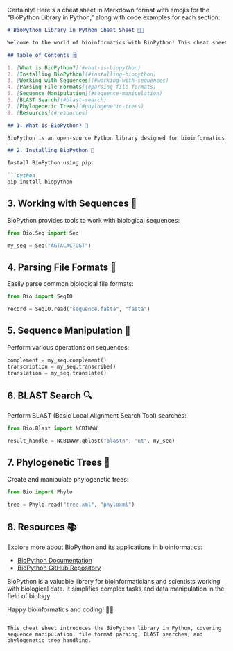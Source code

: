 Certainly! Here's a cheat sheet in Markdown format with emojis for the "BioPython Library in Python," along with code examples for each section:

```markdown
# BioPython Library in Python Cheat Sheet 🧬🐍

Welcome to the world of bioinformatics with BioPython! This cheat sheet will guide you through the essential features of the BioPython library and provide code examples for better understanding. Don't forget to follow the author, [Fardeen Ahmad Khan](https://github.com/I-Fardeen), for more Python insights and scientific explorations! 🙌

## Table of Contents 🗒️

1. [What is BioPython?](#what-is-biopython)
2. [Installing BioPython](#installing-biopython)
3. [Working with Sequences](#working-with-sequences)
4. [Parsing File Formats](#parsing-file-formats)
5. [Sequence Manipulation](#sequence-manipulation)
6. [BLAST Search](#blast-search)
7. [Phylogenetic Trees](#phylogenetic-trees)
8. [Resources](#resources)

## 1. What is BioPython? 🧬

BioPython is an open-source Python library designed for bioinformatics. It offers tools and modules for working with biological data, including sequences, file formats, and computational biology algorithms.

## 2. Installing BioPython 🚀

Install BioPython using pip:

```python
pip install biopython
```

## 3. Working with Sequences 🧾

BioPython provides tools to work with biological sequences:

```python
from Bio.Seq import Seq

my_seq = Seq("AGTACACTGGT")
```

## 4. Parsing File Formats 📂

Easily parse common biological file formats:

```python
from Bio import SeqIO

record = SeqIO.read("sequence.fasta", "fasta")
```

## 5. Sequence Manipulation 🔬

Perform various operations on sequences:

```python
complement = my_seq.complement()
transcription = my_seq.transcribe()
translation = my_seq.translate()
```

## 6. BLAST Search 🔍

Perform BLAST (Basic Local Alignment Search Tool) searches:

```python
from Bio.Blast import NCBIWWW

result_handle = NCBIWWW.qblast("blastn", "nt", my_seq)
```

## 7. Phylogenetic Trees 🌳

Create and manipulate phylogenetic trees:

```python
from Bio import Phylo

tree = Phylo.read("tree.xml", "phyloxml")
```

## 8. Resources 📚

Explore more about BioPython and its applications in bioinformatics:

- [BioPython Documentation](https://biopython.org/wiki/Documentation)
- [BioPython GitHub Repository](https://github.com/biopython/biopython)

BioPython is a valuable library for bioinformaticians and scientists working with biological data. It simplifies complex tasks and data manipulation in the field of biology.

Happy bioinformatics and coding! 🧬🐍
```

This cheat sheet introduces the BioPython library in Python, covering sequence manipulation, file format parsing, BLAST searches, and phylogenetic tree handling.
